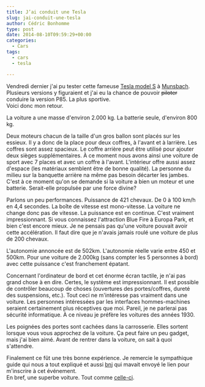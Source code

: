 ```yaml
---
title: J’ai conduit une Tesla
slug: jai-conduit-une-tesla
author: Cédric Bonhomme
type: post
date: 2014-08-10T09:59:29+00:00
categories:
  - Cars
tags:
  - cars
  - tesla

---
```

Vendredi dernier j'ai pu tester cette fameuse [Tesla model S][1] à
[Munsbach][2]. Plusieurs versions y figuraient et j'ai eu la chance de pouvoir
<del>piloter</del> conduire la version P85. La plus sportive.  
Voici donc mon retour.

La voiture a une masse d'environ 2.000 kg. La batterie seule, d'environ 800 kg.

Deux moteurs chacun de la taille d'un gros ballon sont placés sur les essieux.
Il y a donc de la place pour deux coffres, à l'avant et à larrière. Les coffres
sont assez spacieux. Le coffre arrière peut être utilisé pour ajouter deux
sièges supplémentaires. À ce moment nous avons ainsi une voiture de sport avec
7 places et avec un coffre à l'avant. L'intérieur offre aussi assez d'espace
(les matériaux semblent être de
bonne qualité). La personne du milieu sur la banquette arrière na même pas
besoin décarter les jambes.  
C'est à ce moment qu'on se demande si la voiture a bien un moteur et une
batterie. Serait-elle propulsée par une force divine?

Parlons un peu performances. Puissance de 421 chevaux. De 0 à 100 km/h en 4,4
secondes. La boîte de vitesse est mono-vitesse. La voiture ne change donc pas
de vitesse. La puissance est en continue. C'est vraiment impressionnant. Si
vous connaissez l'attraction Blue Fire à Europa Park, et bien c'est encore
mieux. Je ne pensais pas qu'une voiture pouvait avoir cette accélération. Il
faut dire que je n'avais jamais roulé une voiture de plus de 200 chevaux.

L'autonomie annoncée est de 502km. L'autonomie réelle varie entre 450 et 500km.
Pour une voiture de 2.000kg (sans compter les 5 personnes à bord) avec cette
puissance c'est franchement épatant.

Concernant l'ordinateur de bord et cet énorme écran tactile, je n'ai pas grand
chose à en dire. Certes, le système est impressionnant. Il est possible de
contrôler beaucoup de choses (ouvertures des portes/coffres, dureté des
suspensions, etc.). Tout ceci ne m'intéresse pas vraiment dans une voiture.
Les personnes intéressées par les interfaces hommes-machines seraient
certainement plus réceptives que moi. Pareil, je ne parlerai pas sécurité
informatique. À ce niveau je préfère les voitures des années 1930.

Les poignées des portes sont cachées dans la carrosserie. Elles sortent lorsque
vous vous approchez de la voiture. Ça peut faire un peu gadget, mais j'ai bien
aimé. Avant de rentrer dans la voiture, on sait à quoi s'attendre.

Finalement ce fût une très bonne expérience. Je remercie le sympathique guide
qui nous a tout expliqué et aussi [bnj][3] qui mavait envoyé le lien pour
m'inscrire à cet événement.  
En bref, une superbe voiture. Tout comme [celle-ci][4].

 [1]: https://en.wikipedia.org/wiki/Model_S
 [2]: https://fr.wikipedia.org/wiki/Munsbach
 [3]: https://bnjgat.fr
 [4]: http://wiki.cedricbonhomme.org/cars#mazda_6_skyactiv-d_22_175